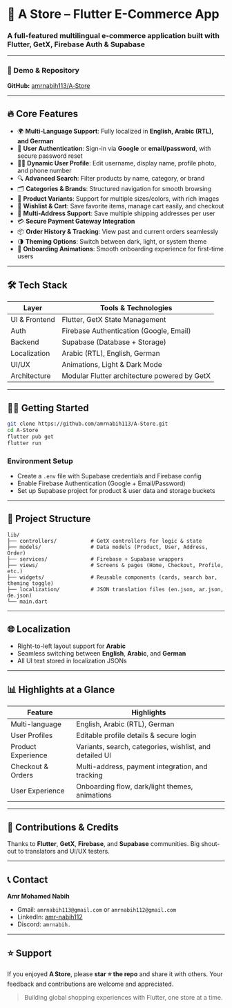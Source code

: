 # 🛒 A Store – Flutter E-Commerce App

### A full-featured multilingual e‑commerce application built with Flutter, GetX, Firebase Auth & Supabase

---

### 🚀 Demo & Repository

**GitHub:** [amrnabih113/A‑Store](https://github.com/amrnabih113/A-Store.git)

---

## 🔥 Core Features

* 🌍 **Multi‑Language Support**: Fully localized in **English, Arabic (RTL), and German**
* 🔐 **User Authentication**: Sign-in via **Google** or **email/password**, with secure password reset
* 🧑‍💻 **Dynamic User Profile**: Edit username, display name, profile photo, and phone number
* 🔍 **Advanced Search**: Filter products by name, category, or brand
* 🗂 **Categories & Brands**: Structured navigation for smooth browsing
* 🎨 **Product Variants**: Support for multiple sizes/colors, with rich images
* 📩 **Wishlist & Cart**: Save favorite items, manage cart easily, and checkout
* 🚚 **Multi-Address Support**: Save multiple shipping addresses per user
* 💳 **Secure Payment Gateway Integration**
* 📦 **Order History & Tracking**: View past and current orders seamlessly
* 🌗 **Theming Options**: Switch between dark, light, or system theme
* 🎥 **Onboarding Animations**: Smooth onboarding experience for first-time users

---

## 🛠️ Tech Stack

| Layer         | Tools & Technologies                         |
| ------------- | -------------------------------------------- |
| UI & Frontend | Flutter, GetX State Management               |
| Auth          | Firebase Authentication (Google, Email)      |
| Backend       | Supabase (Database + Storage)                |
| Localization  | Arabic (RTL), English, German                |
| UI/UX         | Animations, Light & Dark Mode                |
| Architecture  | Modular Flutter architecture powered by GetX |

---


## 🧑‍💻 Getting Started

```bash
git clone https://github.com/amrnabih113/A-Store.git
cd A-Store
flutter pub get
flutter run
```

### Environment Setup

* Create a `.env` file with Supabase credentials and Firebase config
* Enable Firebase Authentication (Google + Email/Password)
* Set up Supabase project for product & user data and storage buckets

---

## 📅 Project Structure

```
lib/
├── controllers/           # GetX controllers for logic & state
├── models/                # Data models (Product, User, Address, Order)
├── services/              # Firebase + Supabase wrappers
├── views/                 # Screens & pages (Home, Checkout, Profile, etc.)
├── widgets/               # Reusable components (cards, search bar, theming toggle)
├── localization/          # JSON translation files (en.json, ar.json, de.json)
└── main.dart
```

---

## 🌐 Localization

* Right-to-left layout support for **Arabic**
* Seamless switching between **English**, **Arabic**, and **German**
* All UI text stored in localization JSONs

---

## 📊 Highlights at a Glance

| Feature            | Highlights                                              |
| ------------------ | ------------------------------------------------------- |
| Multi-language     | English, Arabic (RTL), German                           |
| User Profiles      | Editable profile details & secure login                 |
| Product Experience | Variants, search, categories, wishlist, and detailed UI |
| Checkout & Orders  | Multi-address, payment integration, and tracking        |
| User Experience    | Onboarding flow, dark/light themes, animations          |

---

## 🤝 Contributions & Credits

Thanks to **Flutter**, **GetX**, **Firebase**, and **Supabase** communities.
Big shout-out to translators and UI/UX testers.

---

## 📞 Contact

**Amr Mohamed Nabih**

* Gmail: `amrnabih113@gmail.com` or `amrnabih112@gmail.com`
* LinkedIn: [amr-nabih112](https://www.linkedin.com/in/amr-nabih112/)
* Discord: `amrnabih.`

---

## ⭐ Support

If you enjoyed **A Store**, please **star ⭐ the repo** and share it with others.
Your feedback and contributions are welcome and appreciated.

> Building global shopping experiences with Flutter, one store at a time.
